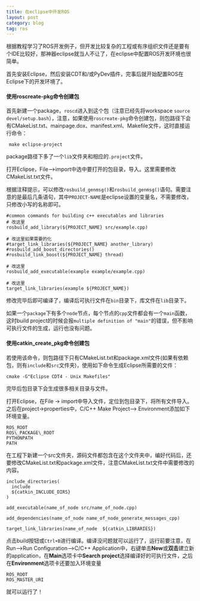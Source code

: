 ```yaml
---
title: 在eclipse中开发ROS
layout: post
category: blog
tag: ros
---
```


根据教程学习了ROS开发例子，但开发比较复杂的工程或有序组织文件还是要有个IDE比较好，那神器eclipse就当人不让了，在eclipse中配置ROS开发环境也很简单。

首先安装Eclipse，然后安装CDT和/或PyDev插件，完事后就开始配置ROS在Eclipse下的开发环境了。

#### 使用**roscreate-pkg**命令创建包

首先新建一个package，`roscd`进入到这个包（注意已经先将workspace `source devel/setup.bash`），注意，如果使用`roscreate-pkg`命令创建包，则包路径下会有CMakeList.txt、mainpage.dox、manifest.xml、Makefile文件，这时直接运行命令：

```
 make eclipse-project
```
package路径下多了一个`lib`文件夹和相应的`.project`文件。

打开Eclipse，File-->import中选中要打开的包目录，导入。这里需要修改CMakeList.txt文件。

根据注释提示，可以修改`rosbuild_genmsg()`和`rosbuild_genmsg()`语句。需要注意的是最后几条语句，其中`PROJECT-NAME`是eclipse设置的变量名，不需要修改，只修改小写的名称即可。

```
#common commands for building c++ executables and libraries
# 改这里
rosbuild_add_library(${PROJECT_NAME} src/example.cpp)

# 改这里如果需要的化
#target_link_libraries(${PROJECT_NAME} another_library)
#rosbuild_add_boost_directories()
#rosbuild_link_boost(${PROJECT_NAME} thread)

# 改这里
rosbuild_add_executable(example example/example.cpp)

# 改这里
target_link_libraries(example ${PROJECT_NAME})

```

修改完毕后即可编译了，编译后可执行文件在`bin`目录下，库文件在`lib`目录下。

如果一个`package`下有多个`node`节点，每个节点的`cpp`文件都会有一个`main`函数，这时build project的时候会报`multiple definition of "main"`的错误，但不影响可执行文件的生成，运行也没有问题。

#### 使用**catkin\_create\_pkg**命令创建包

若使用该命令，则包路径下只有CMakeList.txt和package.xml文件(如果有依赖包，则有`include`和`src`文件夹)，使用如下命令生成Eclipse所需要的文件：

```
cmake -G"Eclipse CDT4 - Unix Makefiles"
```

完毕后包目录下会生成很多相关目录与文件。

打开Eclipse，在File -> import中导入文件，定位到包目录下，将所有文件导入。之后在project->properties中，C/C++ Make Project--> Environment添加如下环境变量。

```
ROS_ROOT
ROS\_PACKAGE\_ROOT
PYTHONPATH
PATH 
```

在工程下新建一个src文件夹，源码文件都包含在这个文件夹中，编好代码后，还要修改CMakeList.txt和package.xml文件，注意CMakeList.txt文件中需要修改的内容。

```
include_directories(
  include  
  ${catkin_INCLUDE_DIRS}
)

add_executable(name_of_node src/name_of_node.cpp)

add_dependencies(name_of_node name_of_node_generate_messages_cpp)

target_link_libraries(name_of_node  ${catkin_LIBRARIES})

```

点击build按钮或`Ctrl+B`进行编译。编译没问题就可以运行了，运行前要注意，在Run-->Run Configuration-->C/C++ Application中，右键单击**New**或**双击**建立新的application，在**Main**选项卡中**Search project**选择编译好的可执行文件，之后在**Environment**选项卡还要加入环境变量

```
ROS_ROOT
ROS_MASTER_URI
```

就可以运行了！



























